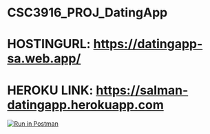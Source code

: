# CSC3916_PROJ_DatingApp 

# HOSTINGURL: https://datingapp-sa.web.app/

# HEROKU LINK: https://salman-datingapp.herokuapp.com

[![Run in Postman](https://run.pstmn.io/button.svg)](https://app.getpostman.com/run-collection/a83a7c321d94ffac827f?action=collection%2Fimport#?env%5BHW3%5D=W3sia2V5IjoidG9rZW4iLCJ2YWx1ZSI6IiIsImVuYWJsZWQiOnRydWUsInR5cGUiOiJkZWZhdWx0Iiwic2Vzc2lvblZhbHVlIjoiSldULi4uIiwic2Vzc2lvbkluZGV4IjowfV0=)

